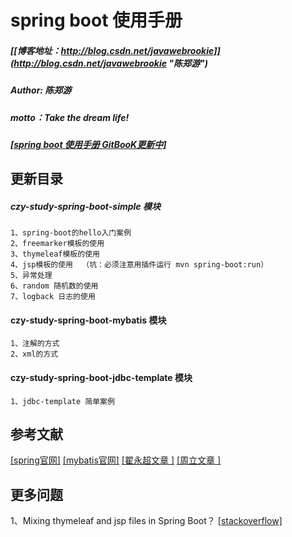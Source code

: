 # spring boot 使用手册
##### [[博客地址：http://blog.csdn.net/javawebrookie]](http://blog.csdn.net/javawebrookie "陈郑游")         
##### Author: 陈郑游
##### motto：Take the dream life!
#####  [[spring boot 使用手册 GitBooK更新中]](https://www.gitbook.com/book/chenzhengyou/springboot/welcome "spring boot 使用手册更新中")


## 更新目录


##### czy-study-spring-boot-simple 模块
    1、spring-boot的hello入门案例     
    2、freemarker模板的使用   
    3、thymeleaf模板的使用    
    4、jsp模板的使用  （坑：必须注意用插件运行 mvn spring-boot:run）
    5、异常处理
    6、random 随机数的使用
    7、logback 日志的使用


#### czy-study-spring-boot-mybatis 模块
    1、注解的方式
    2、xml的方式


#### czy-study-spring-boot-jdbc-template 模块
    1、jdbc-template 简单案例



## 参考文献
[[spring官网]](https://github.com/spring-projects/spring-boot  )
[[mybatis官网]](https://github.com/mybatis/spring-boot-starter)
[[翟永超文章 ]](http://git.oschina.net/zhou666/spring-cloud-7simple)
[[周立文章 ]](http://git.oschina.net/it-much)



## 更多问题
1、Mixing thymeleaf and jsp files in Spring Boot？
[[stackoverflow]](https://stackoverflow.com/questions/31985798/mixing-thymeleaf-and-jsp-files-in-spring-boot/43818962#43818962 "stackoverflow")         

















